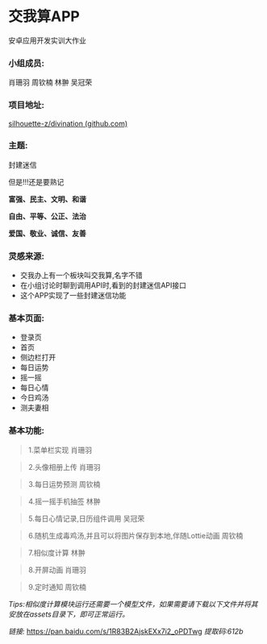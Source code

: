 # 交我算APP

安卓应用开发实训大作业

### 小组成员:

肖珊羽 周钦楠 林翀 吴冠荣



### 项目地址:

[silhouette-z/divination (github.com)](https://github.com/silhouette-z/divination)



### 主题:

封建迷信

但是!!!还是要熟记

**富强、民主、文明、和谐**

**自由、平等、公正、法治**

**爱国、敬业、诚信、友善**



### 灵感来源:

- 交我办上有一个板块叫交我算,名字不错
- 在小组讨论时聊到调用API时,看到的封建迷信API接口
- 这个APP实现了一些封建迷信功能



### 基本页面:
- 登录页
- 首页
- 侧边栏打开
- 每日运势
- 摇一摇
- 每日心情
- 今日鸡汤
- 测夫妻相


### 基本功能:

> 1.菜单栏实现  肖珊羽

> 2.头像相册上传 肖珊羽

> 3.每日运势预测 周钦楠

> 4.摇一摇手机抽签 林翀

> 5.每日心情记录,日历组件调用 吴冠荣

> 6.随机生成毒鸡汤,并且可以将图片保存到本地,伴随Lottie动画 周钦楠

> 7.相似度计算 林翀

> 8.开屏动画 肖珊羽

> 9.定时通知 周钦楠


*Tips:相似度计算模块运行还需要一个模型文件，如果需要请下载以下文件并将其安放在assets目录下，即可正常运行。*

*链接:* https://pan.baidu.com/s/1R83B2AjskEXx7i2_oPDTwg
*提取码:612b*

